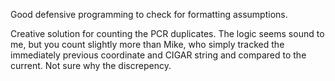 Good defensive programming to check for formatting assumptions.

Creative solution for counting the PCR duplicates. The logic seems sound to me, but you count slightly more than Mike, who simply tracked the immediately previous coordinate and CIGAR string and compared to the current. Not sure why the discrepency. 
